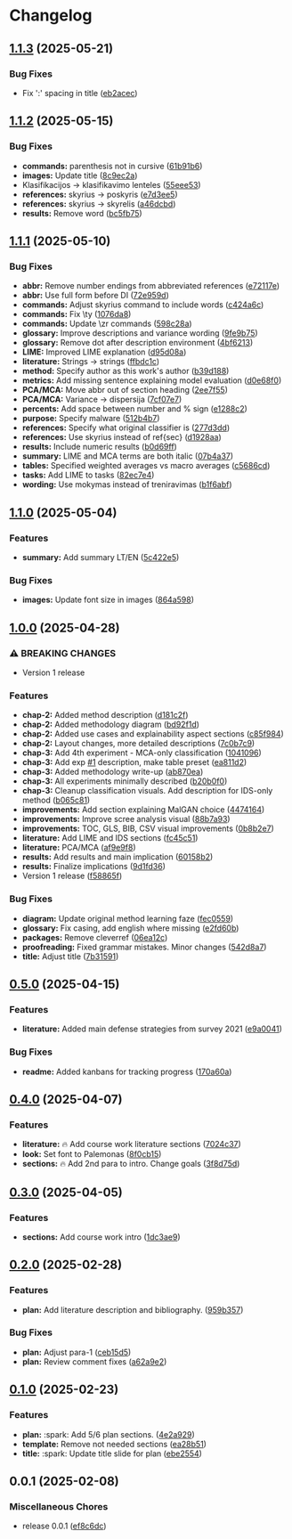 # Changelog

## [1.1.3](https://github.com/onlyidev/bachelor.thesis/compare/v1.1.2...v1.1.3) (2025-05-21)


### Bug Fixes

* Fix ':' spacing in title ([eb2acec](https://github.com/onlyidev/bachelor.thesis/commit/eb2acec9901136d3e4942551624df82d6ef771aa))

## [1.1.2](https://github.com/onlyidev/bachelor.thesis/compare/v1.1.1...v1.1.2) (2025-05-15)


### Bug Fixes

* **commands:** parenthesis not in cursive ([61b91b6](https://github.com/onlyidev/bachelor.thesis/commit/61b91b664f165e35aaf8afd7cb6fbe32c1893f70))
* **images:** Update title ([8c9ec2a](https://github.com/onlyidev/bachelor.thesis/commit/8c9ec2a3fe9cebd9a77823ca01f4367d6b7e2338))
* Klasifikacijos -&gt; klasifikavimo lenteles ([55eee53](https://github.com/onlyidev/bachelor.thesis/commit/55eee53560c37392043f3195fe5a1d11916d51be))
* **references:** skyrius -&gt; poskyris ([e7d3ee5](https://github.com/onlyidev/bachelor.thesis/commit/e7d3ee554f661abcc5886f97250be59ce6b58cf0))
* **references:** skyrius -&gt; skyrelis ([a46dcbd](https://github.com/onlyidev/bachelor.thesis/commit/a46dcbd4523ed3884edb720ba8b8be1cb0feefe8))
* **results:** Remove word ([bc5fb75](https://github.com/onlyidev/bachelor.thesis/commit/bc5fb7563af3c4410b6e0c3a1c06c82c4489cd21))

## [1.1.1](https://github.com/onlyidev/bachelor.thesis/compare/v1.1.0...v1.1.1) (2025-05-10)


### Bug Fixes

* **abbr:** Remove number endings from abbreviated references ([e72117e](https://github.com/onlyidev/bachelor.thesis/commit/e72117e18080a5f3d6336bfd140fcf507523e7ce))
* **abbr:** Use full form before DI ([72e959d](https://github.com/onlyidev/bachelor.thesis/commit/72e959dd173396ebe7516f257de27a41fed57f55))
* **commands:** Adjust skyrius command to include words ([c424a6c](https://github.com/onlyidev/bachelor.thesis/commit/c424a6c30bb413f45d8232aa192539feb763bd69))
* **commands:** Fix \ty ([1076da8](https://github.com/onlyidev/bachelor.thesis/commit/1076da80094017329455a8bca1108871fbbd07c1))
* **commands:** Update \zr commands ([598c28a](https://github.com/onlyidev/bachelor.thesis/commit/598c28a8e97ae331fa634801e13e762f2b6691ff))
* **glossary:** Improve descriptions and variance wording ([9fe9b75](https://github.com/onlyidev/bachelor.thesis/commit/9fe9b7542ab647adea088c846bb6d1dc06cb70e6))
* **glossary:** Remove dot after description environment ([4bf6213](https://github.com/onlyidev/bachelor.thesis/commit/4bf6213ca1a1ada145a4895a823b90e02fef8ab1))
* **LIME:** Improved LIME explanation ([d95d08a](https://github.com/onlyidev/bachelor.thesis/commit/d95d08aaae0b69e5fade40e807cdcceaddbccf66))
* **literature:** Strings -&gt; strings ([ffbdc1c](https://github.com/onlyidev/bachelor.thesis/commit/ffbdc1c623fd549f4d3cf523c940bac9b6f92a88))
* **method:** Specify author as this work's author ([b39d188](https://github.com/onlyidev/bachelor.thesis/commit/b39d188367dd4f516c4f0d56f2714fb4a43d4ad3))
* **metrics:** Add missing sentence explaining model evaluation ([d0e68f0](https://github.com/onlyidev/bachelor.thesis/commit/d0e68f0ca7d0bd0d8c8bba8c94c63993e6193c6f))
* **PCA/MCA:** Move abbr out of section heading ([2ee7f55](https://github.com/onlyidev/bachelor.thesis/commit/2ee7f55f1359d714227f0e3fa6c679cd0431e057))
* **PCA/MCA:** Variance -&gt; dispersija ([7cf07e7](https://github.com/onlyidev/bachelor.thesis/commit/7cf07e7f1056e3c4bf698b825a0da0561d7bc81c))
* **percents:** Add space between number and % sign ([e1288c2](https://github.com/onlyidev/bachelor.thesis/commit/e1288c2f43776df9b7ed5f08040860bb974313b2))
* **purpose:** Specify malware ([512b4b7](https://github.com/onlyidev/bachelor.thesis/commit/512b4b7726b4b05f07b7c860a2e0445a2c8265e8))
* **references:** Specify what original classifier is ([277d3dd](https://github.com/onlyidev/bachelor.thesis/commit/277d3dd96d39b8e097ba921483163b23e9c156e7))
* **references:** Use skyrius instead of ref{sec} ([d1928aa](https://github.com/onlyidev/bachelor.thesis/commit/d1928aa85e470a0d41de8c38b1dbcfffb364e03a))
* **results:** Include numeric results ([b0d69ff](https://github.com/onlyidev/bachelor.thesis/commit/b0d69ffb307b4d8723061d28418461bf00e42685))
* **summary:** LIME and MCA terms are both italic ([07b4a37](https://github.com/onlyidev/bachelor.thesis/commit/07b4a37550a141d6d7b827a4a7cbfbfbe37cb68f))
* **tables:** Specified weighted averages vs macro averages ([c5686cd](https://github.com/onlyidev/bachelor.thesis/commit/c5686cdc9932f2c43ff91f0a736d7e285196a4ed))
* **tasks:** Add LIME to tasks ([82ec7e4](https://github.com/onlyidev/bachelor.thesis/commit/82ec7e42d33f2f92a4e91183f5c8a4e987dede99))
* **wording:** Use mokymas instead of treniravimas ([b1f6abf](https://github.com/onlyidev/bachelor.thesis/commit/b1f6abf3a71aff03378b4e86229f6295852d1471))

## [1.1.0](https://github.com/onlyidev/bachelor.thesis/compare/v1.0.0...v1.1.0) (2025-05-04)


### Features

* **summary:** Add summary LT/EN ([5c422e5](https://github.com/onlyidev/bachelor.thesis/commit/5c422e55f98d0db3c40060cff2398bbd0e2dde59))


### Bug Fixes

* **images:** Update font size in images ([864a598](https://github.com/onlyidev/bachelor.thesis/commit/864a5986e7104122c589e20574d586720d0ff01c))

## [1.0.0](https://github.com/onlyidev/bachelor.thesis/compare/v0.5.0...v1.0.0) (2025-04-28)


### ⚠ BREAKING CHANGES

* Version 1 release

### Features

* **chap-2:** Added method description ([d181c2f](https://github.com/onlyidev/bachelor.thesis/commit/d181c2fda3bb8c72c1c7d61be38eda91d2d03dd0))
* **chap-2:** Added methodology diagram ([bd92f1d](https://github.com/onlyidev/bachelor.thesis/commit/bd92f1d67365e6519b4b89b52ee07bbca2496a3f))
* **chap-2:** Added use cases and explainability aspect sections ([c85f984](https://github.com/onlyidev/bachelor.thesis/commit/c85f984387d223d6d602b4ec895f42e319b1fd9e))
* **chap-2:** Layout changes, more detailed descriptions ([7c0b7c9](https://github.com/onlyidev/bachelor.thesis/commit/7c0b7c9335fc7129d0d695b39d90e7435d3c8d2b))
* **chap-3:** Add 4th experiment - MCA-only classification ([1041096](https://github.com/onlyidev/bachelor.thesis/commit/104109631a03ccc2d6c28495d103f2f59812aa64))
* **chap-3:** Add exp [#1](https://github.com/onlyidev/bachelor.thesis/issues/1) description, make table preset ([ea811d2](https://github.com/onlyidev/bachelor.thesis/commit/ea811d22b52bcf1fb0d8e06c4c405b1f12397fc6))
* **chap-3:** Added methodology write-up ([ab870ea](https://github.com/onlyidev/bachelor.thesis/commit/ab870eac29dfb25e672fed93d23dfb975d2c49d8))
* **chap-3:** All experiments minimally described ([b20b0f0](https://github.com/onlyidev/bachelor.thesis/commit/b20b0f05d9a9e9f870127ff2ef39fd56ca87ea62))
* **chap-3:** Cleanup classification visuals. Add description for IDS-only method ([b065c81](https://github.com/onlyidev/bachelor.thesis/commit/b065c81a98ee3bbba49172bcc83244deca9a32bc))
* **improvements:** Add section explaining MalGAN choice ([4474164](https://github.com/onlyidev/bachelor.thesis/commit/447416425ef9ff95b1447142edf50baa1c739366))
* **improvements:** Improve scree analysis visual ([88b7a93](https://github.com/onlyidev/bachelor.thesis/commit/88b7a9399f435f861b92437a4da5ba3a1538dafe))
* **improvements:** TOC, GLS, BIB, CSV visual improvements ([0b8b2e7](https://github.com/onlyidev/bachelor.thesis/commit/0b8b2e751beda702e48408514217695e115a6491))
* **literature:** Add LIME and IDS sections ([fc45c51](https://github.com/onlyidev/bachelor.thesis/commit/fc45c51769adb8eccf1a2aef9a3a230312eb5a19))
* **literature:** PCA/MCA ([af9e9f8](https://github.com/onlyidev/bachelor.thesis/commit/af9e9f83d56db7362eba5ff0245d165ff4ad34d1))
* **results:** Add results and main implication ([60158b2](https://github.com/onlyidev/bachelor.thesis/commit/60158b27feb4b77728bd4f014ec73431ed9e9e83))
* **results:** Finalize implications ([9d1fd36](https://github.com/onlyidev/bachelor.thesis/commit/9d1fd368500af44a2d9470724904a3064ee52872))
* Version 1 release ([f58865f](https://github.com/onlyidev/bachelor.thesis/commit/f58865f914d25577ce2b76f14b1213963eb72f4d))


### Bug Fixes

* **diagram:** Update original method learning faze ([fec0559](https://github.com/onlyidev/bachelor.thesis/commit/fec05591e480587a0f7db650753e0da8bdd7a23b))
* **glossary:** Fix casing, add english where missing ([e2fd60b](https://github.com/onlyidev/bachelor.thesis/commit/e2fd60ba862604055fcc0eec5ed56e7c3c326472))
* **packages:** Remove cleverref ([06ea12c](https://github.com/onlyidev/bachelor.thesis/commit/06ea12c888b892901c2b66576f9e32318d0ca89c))
* **proofreading:** Fixed grammar mistakes. Minor changes ([542d8a7](https://github.com/onlyidev/bachelor.thesis/commit/542d8a7dc33d9c783ab085ac5f989b7c0ff3bc0d))
* **title:** Adjust title ([7b31591](https://github.com/onlyidev/bachelor.thesis/commit/7b31591baf71af3b3be646d472b68206766d75b0))

## [0.5.0](https://github.com/onlyidev/bachelor.thesis/compare/v0.4.0...v0.5.0) (2025-04-15)


### Features

* **literature:** Added main defense strategies from survey 2021 ([e9a0041](https://github.com/onlyidev/bachelor.thesis/commit/e9a004165cd12527aac78965d1b1759f63d51594))


### Bug Fixes

* **readme:** Added kanbans for tracking progress ([170a60a](https://github.com/onlyidev/bachelor.thesis/commit/170a60a7625f8d3acd3d05e83643fe4df982de65))

## [0.4.0](https://github.com/onlyidev/bachelor.thesis/compare/v0.3.0...v0.4.0) (2025-04-07)


### Features

* **literature:** :fire: Add course work literature sections ([7024c37](https://github.com/onlyidev/bachelor.thesis/commit/7024c37400ee13645eceb65f3f55d756a2aa8669))
* **look:** Set font to Palemonas ([8f0cb15](https://github.com/onlyidev/bachelor.thesis/commit/8f0cb15f2fcdd78576a2cca9e9c2037722037255))
* **sections:** :fire: Add 2nd para to intro. Change goals ([3f8d75d](https://github.com/onlyidev/bachelor.thesis/commit/3f8d75db6150bdcae0b6b64fb9929e667a41b463))

## [0.3.0](https://github.com/onlyidev/bachelor.thesis/compare/v0.2.0...v0.3.0) (2025-04-05)


### Features

* **sections:** Add course work intro ([1dc3ae9](https://github.com/onlyidev/bachelor.thesis/commit/1dc3ae95de96b990c009216397d79ea815a822b1))

## [0.2.0](https://github.com/onlyidev/bachelor.thesis/compare/v0.1.0...v0.2.0) (2025-02-28)


### Features

* **plan:** Add literature description and bibliography. ([959b357](https://github.com/onlyidev/bachelor.thesis/commit/959b357b1db5882a72222091a0e9117d2fbf5048))


### Bug Fixes

* **plan:** Adjust para-1 ([ceb15d5](https://github.com/onlyidev/bachelor.thesis/commit/ceb15d5292003bc71e7cdddc3925792cfe926565))
* **plan:** Review comment fixes ([a62a9e2](https://github.com/onlyidev/bachelor.thesis/commit/a62a9e2e37142ad8c9c010e1a9695694a2e2a621))

## [0.1.0](https://github.com/onlyidev/bachelor.thesis/compare/v0.0.1...v0.1.0) (2025-02-23)


### Features

* **plan:** :spark: Add 5/6 plan sections. ([4e2a929](https://github.com/onlyidev/bachelor.thesis/commit/4e2a9295fbd50378f8a9dc32b329dbdf6f3494bb))
* **template:** Remove not needed sections ([ea28b51](https://github.com/onlyidev/bachelor.thesis/commit/ea28b514537943449829848308a46594100c2a61))
* **title:** :spark: Update title slide for plan ([ebe2554](https://github.com/onlyidev/bachelor.thesis/commit/ebe2554cd23136f118c07479f713bc2d23c143df))

## 0.0.1 (2025-02-08)


### Miscellaneous Chores

* release 0.0.1 ([ef8c6dc](https://github.com/onlyidev/bachelor.thesis/commit/ef8c6dcd3d558493c960eba6efb252b9f1a9670e))
